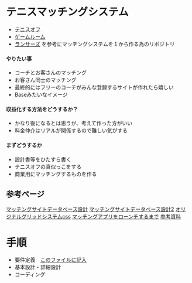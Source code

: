 # テニスマッチングシステム
- [テニスオフ](https://www.tennisoff.net/)
- [ゲームルーム](https://game-room.jp/)
- [ランサーズ](https://www.lancers.jp/)
を参考にマッチングシステムを１から作る為のリポジトリ


#### やりたい事
- コーチとお客さんのマッチング
- お客さん同士のマッチング
- 最終的にはフリーのコーチがみんな登録するサイトが作れたら嬉しい
- Baseみたいなイメージ

#### 収益化する方法をどうするか？
- かなり後になるとは思うが、考えて作った方がいい
- 料金仲介はリアルが関係するので難しい気がする


#### まずどうするか

- 設計書等をひたすら書く
- テニスオフの真似っこをする
- 商業用にマッチングするものを作る

## 参考ページ
[マッチングサイトデータベース設計](https://scrapbox.io/jiro4989/%E3%83%87%E3%83%BC%E3%82%BF%E3%83%99%E3%83%BC%E3%82%B9%E8%A8%AD%E8%A8%88%E5%AE%9F%E8%B7%B5Night_%E3%80%9C%E3%82%A6%E3%82%A7%E3%83%96%E3%82%B5%E3%83%BC%E3%83%93%E3%82%B9%E3%81%AE%E3%83%86%E3%83%BC%E3%83%96%E3%83%AB%E8%A8%AD%E8%A8%88%E3%82%92%E3%81%97%E3%81%A6%E3%81%BF%E3%82%88%E3%81%86%E3%80%9C_%E6%8C%AF%E3%82%8A%E8%BF%94%E3%82%8A)
[マッチングサイトデータベース設計2](https://www.techpit.jp/courses/3/curriculums/4/sections/24/parts/76)
[オリジナルグリッドシステムcss](https://shibajuku.net/olex/)
[マッチングアプリをローンチするまで](https://kazegahukeba.hatenablog.com/archive/category/WEB%E7%B3%BB%E9%96%8B%E7%99%BA)
[参考資料](https://www.seigyogiken.co.jp/service/pdf/LAB-Manger.pdf)


# 手順
- 要件定義　[このファイルに記入](doc/必要な機能.md)
- 基本設計・詳細設計
- コーディング

